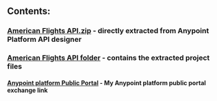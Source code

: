 ## Contents:

### [American Flights API.zip](https://github.com/PavithSudhirAP/Mulesoft-Internship-training/blob/main/Module3/American%20Flights%20API.zip) - directly extracted from Anypoint Platform API designer

### [American Flights API folder](https://github.com/PavithSudhirAP/Mulesoft-Internship-training/tree/main/Module3/American%20Flights%20API) - contains the extracted project files


#### [Anypoint platform Public Portal](https://anypoint.mulesoft.com/exchange/portals/njc-labs-6331/) - My Anypoint platform public portal exchange link
